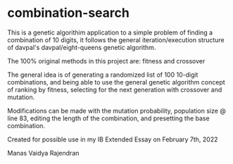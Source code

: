 # combination-search

This is a genetic algorithim application to a simple problem of finding a combination of 10 digits, it follows the general iteration/execution structure of davpal's davpal/eight-queens genetic algorithm. 

The 100% original methods in this project are: fitness and crossover

The general idea is of generating a randomized list of 100 10-digit combinations, and being able to use the general genetic algorithm concept of ranking by fitness, selecting for the next generation with crossover and mutation.

Modifications can be made with the mutation probability, population size @ line 83, editing the length of the combination, and presetting the base combination.

Created for possible use in my IB Extended Essay on February 7th, 2022

Manas Vaidya Rajendran

